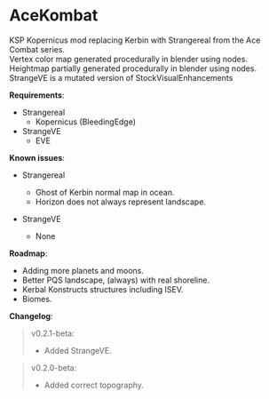 # AceKombat
KSP Kopernicus mod replacing Kerbin with Strangereal from the Ace Combat series.  
Vertex color map generated procedurally in blender using nodes.
Heightmap partially generated procedurally in blender using nodes.  
StrangeVE is a mutated version of StockVisualEnhancements

**Requirements**:  
 * Strangereal
     * Kopernicus (BleedingEdge)
 * StrangeVE
     * EVE

**Known issues**: 
  * Strangereal
     * Ghost of Kerbin normal map in ocean.
     * Horizon does not always represent landscape.
     
  * StrangeVE
     * None
 
 **Roadmap**:
  * Adding more planets and moons.
  * Better PQS landscape, (always) with real shoreline.
  * Kerbal Konstructs structures including ISEV.
  * Biomes.
  
**Changelog**:  
>v0.2.1-beta:   
>- Added StrangeVE.

>v0.2.0-beta:   
>- Added correct topography.
